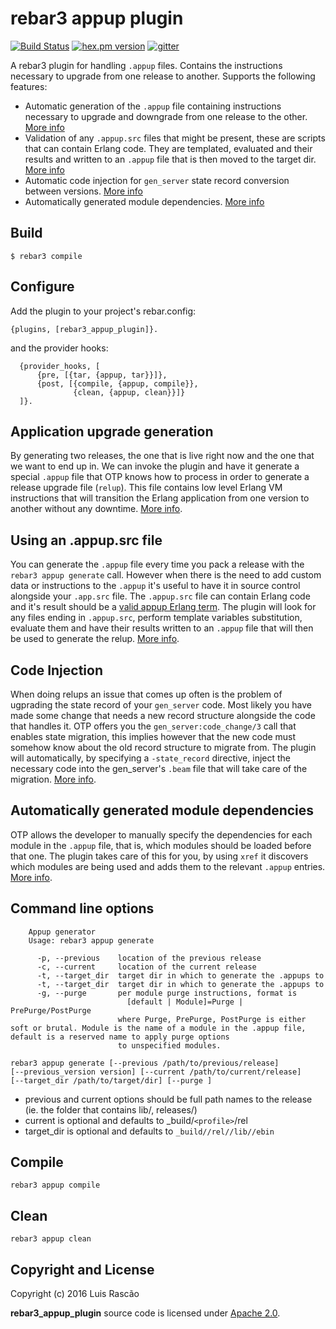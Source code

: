 rebar3 appup plugin
=====

[![Build Status](https://travis-ci.org/lrascao/rebar3_appup_plugin.svg?branch=develop)](https://travis-ci.org/lrascao/rebar3_appup_plugin)
[![hex.pm version](https://img.shields.io/hexpm/v/rebar3_appup_plugin.svg)](https://hex.pm/packages/rebar3_appup_plugin)
[![gitter](https://badges.gitter.im/Join%20Chat.svg)](https://gitter.im/rebar3-appup-plugin/Lobby?utm_source=share-link&utm_medium=link&utm_campaign=share-link)

A rebar3 plugin for handling `.appup` files. Contains the instructions necessary to upgrade from one release to another. Supports the following features:
   * Automatic generation of the `.appup` file containing instructions necessary to upgrade and downgrade from one release to the other. [More info](doc/UPGRADE_DOWNGRADE.md)
   * Validation of any `.appup.src` files that might be present, these are scripts that can contain Erlang code. They are templated, evaluated and their results and written to an `.appup` file that is then moved to the target dir. [More info](doc/APPUP_SRC.md)
   * Automatic code injection for `gen_server` state record conversion between versions. [More info](doc/STATE_RECORD_CONVERSION.md)
   * Automatically generated module dependencies. [More info](doc/MODULE_DEPENDENCIES.md)

Build
-----

    $ rebar3 compile

Configure
---

Add the plugin to your project's rebar.config:

    {plugins, [rebar3_appup_plugin]}.

and the provider hooks:

```
  {provider_hooks, [
      {pre, [{tar, {appup, tar}}]},
      {post, [{compile, {appup, compile}},
              {clean, {appup, clean}}]}
  ]}.
```

Application upgrade generation
---

By generating two releases, the one that is live right now and the one that we want to end up in. We can invoke the plugin and have it generate a special `.appup` file that OTP knows how to process in order to generate a release upgrade file (`relup`). This file contains low level Erlang VM instructions that will transition the Erlang application from one version to another without any downtime. [More info](doc/UPGRADE_DOWNGRADE.md).

Using an .appup.src file
---

You can generate the `.appup` file every time you pack a release with the `rebar3 appup generate` call. However when there is the need to add custom data or instructions to the `.appup` it's useful to have it in source control alongside your `.app.src` file. The `.appup.src` file can contain Erlang code and it's result should be a [valid appup Erlang term](http://erlang.org/doc/man/appup.html). The plugin will look for any files ending in `.appup.src`, perform template variables substitution, evaluate them and have their results written to an `.appup` file that will then be used to generate the relup. [More info](doc/APPUP_SRC.md).

Code Injection
---

When doing relups an issue that comes up often is the problem of ugprading the state record of your `gen_server` code. Most likely you have made some change that needs a new record structure alongside the code that handles it. OTP offers you the `gen_server:code_change/3` call that enables state migration, this implies however that the new code must somehow know about the old record structure to migrate from. The plugin will automatically, by specifying a `-state_record` directive, inject the necessary code into the gen_server's `.beam` file that will take care of the migration. [More info](doc/STATE_RECORD_CONVERSION.md).

Automatically generated module dependencies
---

OTP allows the developer to manually specify the dependencies for each module in the `.appup` file, that is, which modules should be loaded before that one. The plugin takes care of this for you, by using `xref` it discovers which modules are being used and adds them to the relevant `.appup` entries. [More info](doc/MODULE_DEPENDENCIES.md).

Command line options
---

```
    Appup generator
    Usage: rebar3 appup generate

      -p, --previous    location of the previous release
      -c, --current     location of the current release
      -t, --target_dir  target dir in which to generate the .appups to
      -t, --target_dir  target dir in which to generate the .appups to
      -g, --purge       per module purge instructions, format is
                          [default | Module]=Purge | PrePurge/PostPurge
                        where Purge, PrePurge, PostPurge is either soft or brutal. Module is the name of a module in the .appup file, default is a reserved name to apply purge options
                        to unspecified modules.
```

    rebar3 appup generate [--previous /path/to/previous/release] 
    [--previous_version version] [--current /path/to/current/release] 
    [--target_dir /path/to/target/dir] [--purge ]

  * previous and current options should be full path names to the release (ie. the folder that contains lib/, releases/)
  * current is optional and defaults to _build/`<profile>`/rel
  * target_dir is optional and defaults to `_build/`<profile>`/rel/`<app>`/lib/`<app>`/ebin`

Compile
---

    rebar3 appup compile

Clean
---

    rebar3 appup clean

## Copyright and License

Copyright (c) 2016 Luis Rascão

**rebar3_appup_plugin** source code is licensed under [Apache 2.0](LICENSE).
